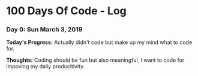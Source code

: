 # 100 Days Of Code - Log

### Day 0: Sun March 3, 2019

**Today's Progress:** Actually didn't code but make up my mind what to code for.

**Thoughts:** Coding should be fun but also meaningful, I want to code for impoving my daily producitivity. 

